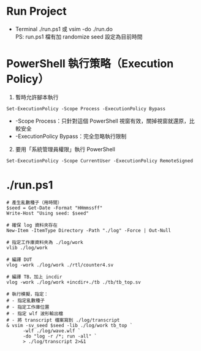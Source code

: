 # Run Project
* Terminal ./run.ps1 或 vsim -do ./run.do  
  PS: run.ps1 檔有加 randomize seed 設定為目前時間

# PowerShell 執行策略（Execution Policy）
1. 暫時允許腳本執行
```
Set-ExecutionPolicy -Scope Process -ExecutionPolicy Bypass
```
* -Scope Process：只針對這個 PowerShell 視窗有效，關掉視窗就還原，比較安全
* -ExecutionPolicy Bypass：完全忽略執行限制
  
2. 要用「系統管理員權限」執行 PowerShell 
```
Set-ExecutionPolicy -Scope CurrentUser -ExecutionPolicy RemoteSigned
```
# ./run.ps1
```
# 產生亂數種子（用時間）
$seed = Get-Date -Format "HHmmssff"
Write-Host "Using seed: $seed"

# 確保 log 資料夾存在
New-Item -ItemType Directory -Path "./log" -Force | Out-Null

# 指定工作庫資料夾為 ./log/work
vlib ./log/work

# 編譯 DUT
vlog -work ./log/work ./rtl/counter4.sv

# 編譯 TB，加上 incdir
vlog -work ./log/work +incdir+./tb ./tb/tb_top.sv

# 執行模擬，指定：
# - 指定亂數種子
# - 指定工作庫位置
# - 指定 wlf 波形輸出檔
# - 將 transcript 檔案寫到 ./log/transcript
& vsim -sv_seed $seed -lib ./log/work tb_top `
      -wlf ./log/wave.wlf `
      -do "log -r /*; run -all" `
      > ./log/transcript 2>&1
```

